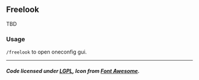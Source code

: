 ## Freelook
TBD

### Usage
`/freelook` to open oneconfig gui.

---

##### Code licensed under [LGPL](LICENSE), Icon from [Font Awesome](https://fontawesome.com/).
